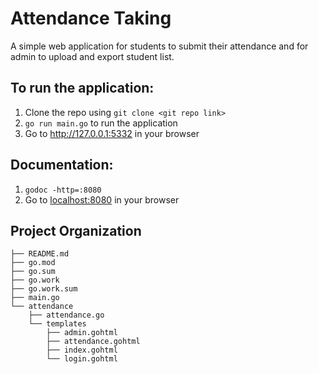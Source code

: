 # Attendance Taking

A simple web application for students to submit their attendance and for admin to upload and export student list.

## To run the application:

1. Clone the repo using `git clone <git repo link>`
2. `go run main.go` to run the application
3. Go to <http://127.0.0.1:5332> in your browser

## Documentation:

1. `godoc -http=:8080`
2. Go to <localhost:8080> in your browser

## Project Organization

```
├── README.md
├── go.mod
├── go.sum
├── go.work
├── go.work.sum
├── main.go
└── attendance
    ├── attendance.go
    └── templates
        ├── admin.gohtml
        ├── attendance.gohtml
        ├── index.gohtml
        └── login.gohtml
```
